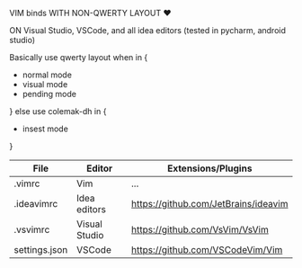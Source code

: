VIM binds WITH NON-QWERTY LAYOUT ❤

ON Visual Studio, VSCode, and all idea editors (tested in pycharm, android studio)

Basically use qwerty layout when in {
  * normal mode
  * visual mode 
  * pending mode 
  
} else use colemak-dh in {
   * insest mode 
   
}


| File | Editor | Extensions/Plugins | 
| --- | --- | --- |
| .vimrc | Vim | ... |
| .ideavimrc | Idea editors | https://github.com/JetBrains/ideavim |
| .vsvimrc | Visual Studio | https://github.com/VsVim/VsVim |
| settings.json | VSCode | https://github.com/VSCodeVim/Vim |
